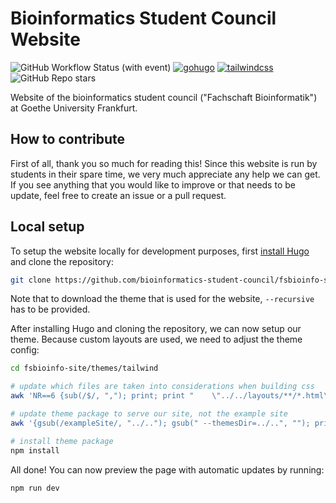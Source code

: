 # Bioinformatics Student Council Website

![GitHub Workflow Status (with event)](https://img.shields.io/github/actions/workflow/status/bioinformatics-student-council/fsbioinfo-site/.github/workflows/hugo.yaml)
[![gohugo](https://img.shields.io/badge/Made_with-Hugo-blue)](https://gohugo.io/)
[![tailwindcss](https://img.shields.io/badge/Made_with-Tailwind_CSS-blue)](https://tailwindcss.com/)
![GitHub Repo stars](https://img.shields.io/github/stars/bioinformatics-student-council/fsbioinfo-site)


Website of the bioinformatics student council ("Fachschaft Bioinformatik") at Goethe University Frankfurt.

## How to contribute

First of all, thank you so much for reading this! Since this website is run by students in their spare time, we very much appreciate any help we can get. If you see anything that you would like to improve or that needs to be update, feel free to create an issue or a pull request.

## Local setup

To setup the website locally for development purposes, first [install Hugo](https://gohugo.io/installation/) and clone the repository:
```bash
git clone https://github.com/bioinformatics-student-council/fsbioinfo-site.git --recursive
```
Note that to download the theme that is used for the website, `--recursive` has to be provided.

After installing Hugo and cloning the repository, we can now setup our theme. Because custom layouts are used, we need to adjust the theme config:

```bash
cd fsbioinfo-site/themes/tailwind

# update which files are taken into considerations when building css
awk 'NR==6 {sub(/$/, ","); print; print "    \"../../layouts/**/*.html\""; next} 1' tailwind.config.js > tmp && mv tmp tailwind.config.js

# update theme package to serve our site, not the example site
awk '{gsub(/exampleSite/, "../.."); gsub(" --themesDir=../..", ""); print}' package.json > temp && mv temp package.json

# install theme package
npm install
```

All done! You can now preview the page with automatic updates by running:
```bash
npm run dev
```